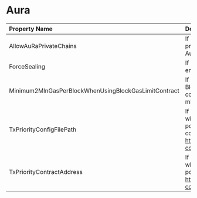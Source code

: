 # Aura



| Property Name | Description | Default |
| :--- | :--- | ---: |
| AllowAuRaPrivateChains | If 'true' then you can run Nethermind only private chains. Do not use with existing Parity AuRa chains. | false |
| ForceSealing | If 'true' then Nethermind if mining will seal empty blocks. | false |
| Minimum2MlnGasPerBlockWhenUsingBlockGasLimitContract | If 'true' then when using BlockGasLimitContractTransitions if the contract returns less than 2mln gas, then 2 mln gas is used. | false |
| TxPriorityConfigFilePath | If set then transaction priority rules are used when selecting transactions from transaction pool. This has higher priority then on chain contract rules. See more at contract details https://github.com/poanetwork/posdao-contracts/blob/master/contracts/TxPriority.sol | null |
| TxPriorityContractAddress | If set then transaction priority contract is used when selecting transactions from transaction pool. See more at https://github.com/poanetwork/posdao-contracts/blob/master/contracts/TxPriority.sol | null |
